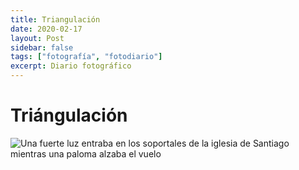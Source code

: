 ```yaml
---
title: Triangulación
date: 2020-02-17
layout: Post
sidebar: false
tags: ["fotografía", "fotodiario"]
excerpt: Diario fotográfico
---
```


# Triángulación

<img src="~@images/triangulacion.jpg" alt="Una fuerte luz entraba en los soportales de la iglesia de Santiago mientras una paloma alzaba el vuelo" />
